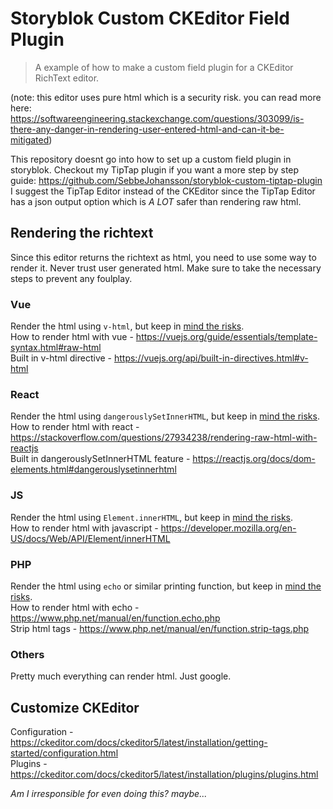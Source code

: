 # Storyblok Custom CKEditor Field Plugin

> A example of how to make a custom field plugin for a CKEditor RichText editor.<br>

(note: this editor uses pure html which is a security risk. you can read more here: https://softwareengineering.stackexchange.com/questions/303099/is-there-any-danger-in-rendering-user-entered-html-and-can-it-be-mitigated)

This repository doesnt go into how to set up a custom field plugin in storyblok. Checkout my TipTap plugin if you want a more step by step guide: https://github.com/SebbeJohansson/storyblok-custom-tiptap-plugin<br>
I suggest the TipTap Editor instead of the CKEditor since the TipTap Editor has a json output option which is *A LOT* safer than rendering raw html.

## Rendering the richtext
Since this editor returns the richtext as html, you need to use some way to render it. Never trust user generated html. Make sure to take the necessary steps to prevent any foulplay.
### Vue
Render the html using `v-html`, but keep in [mind the risks](https://vuejs.org/guide/best-practices/security.html#potential-dangers).<br>
How to render html with vue - https://vuejs.org/guide/essentials/template-syntax.html#raw-html<br>
Built in v-html directive - https://vuejs.org/api/built-in-directives.html#v-html<br>
### React
Render the html using `dangerouslySetInnerHTML`, but keep in [mind the risks](https://stackoverflow.com/questions/26158874/why-does-react-js-api-warn-against-inserting-raw-html).<br>
How to render html with react - https://stackoverflow.com/questions/27934238/rendering-raw-html-with-reactjs<br>
Built in dangerouslySetInnerHTML feature - https://reactjs.org/docs/dom-elements.html#dangerouslysetinnerhtml<br>
### JS
Render the html using `Element.innerHTML`, but keep in [mind the risks](https://www.dhairyashah.dev/posts/why-innerhtml-is-a-bad-idea-and-how-to-avoid-it/#:~:text=How%20innerHTML%20can%20be%20dangerous%3F).<br>
How to render html with javascript - https://developer.mozilla.org/en-US/docs/Web/API/Element/innerHTML<br>
### PHP
Render the html using `echo` or similar printing function, but keep in [mind the risks](http://htmlpurifier.org/#:~:text=and%20other%20downloads...-,Background,-There%20are%20a).<br>
How to render html with echo - https://www.php.net/manual/en/function.echo.php<br>
Strip html tags - https://www.php.net/manual/en/function.strip-tags.php<br>

### Others
Pretty much everything can render html. Just google.

## Customize CKEditor
Configuration - https://ckeditor.com/docs/ckeditor5/latest/installation/getting-started/configuration.html<br>
Plugins - https://ckeditor.com/docs/ckeditor5/latest/installation/plugins/plugins.html


*Am I irresponsible for even doing this? maybe...*
